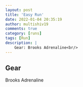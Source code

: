 ```yaml
---
layout: post
title: 'Easy Run'
date: 2022-01-04 20:35:19
author: multishiv19
comments: true
category: [runs]
tags: [Run]
description: |
    Gear: Brooks Adrenaline<br/>
---
```


## Gear
Brooks Adrenaline



<div width='100%' class='strava-embed-placeholder' data-embed-type='activity' data-embed-id='6469974869'></div>
<script src='https://strava-embeds.com/embed.js'></script>
